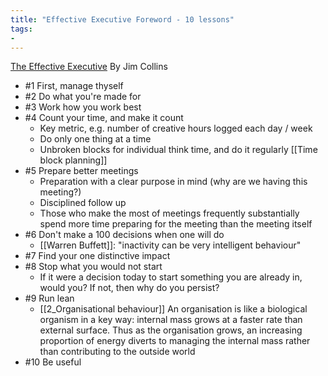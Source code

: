 ```yaml
---
title: "Effective Executive Foreword - 10 lessons"
tags:
- 
---
```

[The Effective Executive](notes/B_The%20Effective%20Executive.md)
By Jim Collins 
- #1 First, manage thyself
- #2 Do what you're made for
- #3 Work how you work best
- #4 Count your time, and make it count 
	- Key metric, e.g. number of creative hours logged each day / week 
	- Do only one thing at a time
	- Unbroken blocks for individual think time, and do it regularly [[Time block planning]]
- #5 Prepare better meetings
	- Preparation with a clear purpose in mind (why are we having this meeting?)
	- Disciplined follow up 
	- Those who make the most of meetings frequently substantially spend more time preparing for the meeting than the meeting itself 
- #6 Don't make a 100 decisions when one will do 
	- [[Warren Buffett]]: "inactivity can be very intelligent behaviour"
- #7 Find your one distinctive impact 
- #8 Stop what you would not start
	- If it were a decision today to start something you are already in, would you? If not, then why do you persist? 
- #9 Run lean 
	- [[2_Organisational behaviour]] An organisation is like a biological organism in a key way: internal mass grows at a faster rate than external surface. Thus as the organisation grows, an increasing proportion of energy diverts to managing the internal mass rather than contributing to the outside world 
- #10 Be useful